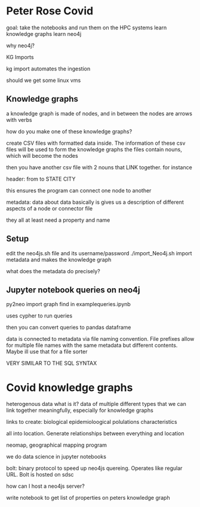 # Peter Rose Covid
goal: take the notebooks and run them on the HPC systems
learn knowledge graphs
learn neo4j

why neo4j?

KG Imports

kg import automates the ingestion 

should we get some linux vms


## Knowledge graphs
a knowledge graph is made of nodes, and in between the nodes are arrows with verbs

how do you make one of these knowledge graphs?

create CSV files with formatted data inside. The information of these csv files will be used to form the knowledge graphs
the files contain nouns, which will become the nodes

then you have another csv file with 2 nouns that LINK together. for instance

header: from        to
        STATE       CITY

this ensures the program can connect one node to another

metadata: data about data
basically is gives us a description of different aspects of a node or connector file

they all at least need a property and name

## Setup 
edit the neo4js.sh file and its username/password
./import_Neo4j.sh
import metadata and makes the knowledge graph

what does the metadata do precisely?

## Jupyter notebook queries on neo4j

py2neo import graph
find in examplequeries.ipynb

uses cypher to run queries

then you can convert queries to pandas dataframe

data is connected to metadata via file naming convention. File prefixes allow for multiple file names with the same metadata but different contents. Maybe ill use that for a file sorter

VERY SIMILAR TO THE SQL SYNTAX
# Covid knowledge graphs
heterogenous data
what is it?
data of multiple different types that we can link together meaningfully, especially for knowledge graphs

links to create:
biological
epidemioloogical
polulations characteristics

all into location. Generate relationships between everything and location

neomap, geographical mapping program

we do data science in jupyter notebooks

bolt: binary protocol to speed up neo4js quereing. Operates like regular URL. Bolt is hosted on sdsc 

how can I host a neo4js server?

write notebook to get list of properties on peters knowledge graph